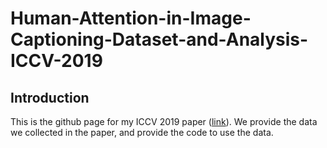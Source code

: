 # Human-Attention-in-Image-Captioning-Dataset-and-Analysis-ICCV-2019
## Introduction
This is the github page for my ICCV 2019 paper ([link](https://arxiv.org/abs/1903.02501)).
We provide the data we collected in the paper, and provide the code to use the data.
